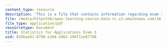 ```yaml
---
content_type: resource
description: 'This is a file that contains information regarding exam 3. '
file: /media/https%3A/open-learning-course-data-rc.s3.amazonaws.com/18-443-statistics-for-applications-spring-2015/816baa918798e1042d6219bf11e87798_MIT18_443S15_Exam3.pdf
file_type: application/pdf
resourcetype: Document
title: Statistics for Applications Exam 3
uid: 816baa91-8798-e104-2d62-19bf11e87798
---
```

